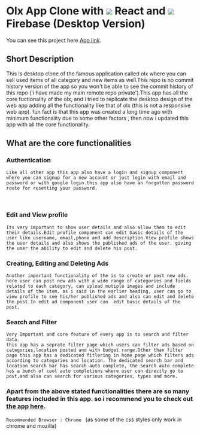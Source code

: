 # Olx App Clone with ![](https://cdn4.iconfinder.com/data/icons/logos-3/600/React.js_logo-20.png) React and ![](https://cdn4.iconfinder.com/data/icons/google-i-o-2016/512/google_firebase-2-27.png) Firebase (Desktop Version)

You can see this project here   [App link](https://olx-app-clone.web.app/).

## Short Description

This is desktop clone of the famous application called olx where you can sell used items of all category and new items as well.This repo is no commit history version of the app so you won't be able to see the commit history of this repo ('i have made my main remote repo private').This app has all the core fuctionality of the olx, and i tried to replicate the desktop design of the web app adding all the functionality like that  of olx (this is not a responsive web app). fun fact is that this app was created a long time ago with minimum functionality due to some other factors , then now i updated this app with all the core functionality.

## What are the core functionalities

### Authentication

```
Like all other app this app also have a login and signup component where you can signup for a new account or just login with email and password or with google login.this app also have an forgotten password route for resetting your password.
``` 
<br/>

### Edit and View profile

```
Its very important to show user details and also allow them to edit their details.Edit profile component can edit basic details of the user like username, email,phone and add description.View profile shows the user details and also shows the published ads of the user, giving the user the ability to edit and delete his post.
```

### Creating, Editing and Deleting Ads

```
Another important functionality of the is to create or post new ads. here user can post new ads with a wide range of categories and fields related to each category, can upload mutiple images and include details of the item. as i said in the earlier heading, user can go to view profile to see his/her published ads and also can edit and delete the post.In edit ad component user can  edit basic details of the post.
```
### Search and Filter

```
Very Important and core feature of every app is to search and filter data.
this app has a seprate filter page which users can filter ads based on categories,location posted and with budget range.Other than filter page this app has a dedicated fitlering in home page which filters ads according to categories and location. The dedicated search bar and location search bar has search auto complete, the search auto complete has a bunch of cool auto completions where user can directly go to post,and also can search for various categories, types and more.  
```

### Apart from the above stated functionalities there are so many features included in this app. so i recommend you to check out [the app here](https://olx-app-clone.web.app/).

`Recommended Browser : Chrome ` (as some of the css styles only work in chrome and mozilla)